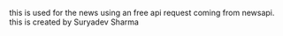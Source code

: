 this is used for the news using an free api request coming from newsapi.
this is created by Suryadev Sharma
